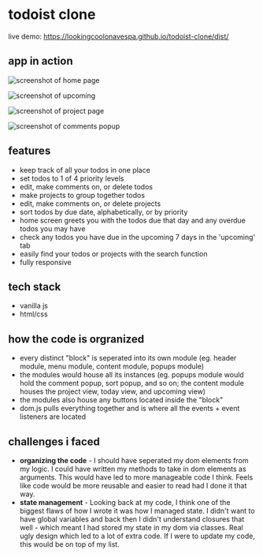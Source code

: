 # todoist clone
live demo: https://lookingcoolonavespa.github.io/todoist-clone/dist/

## app in action
![screenshot of home page](https://i.postimg.cc/7P38pMqW/Screenshot-from-2021-12-30-20-33-00.png)

![screenshot of upcoming](https://i.postimg.cc/ncT8LFjK/Screenshot-from-2021-12-30-20-33-31.png)

![screenshot of project page](https://i.postimg.cc/wT98HyvT/Screenshot-from-2021-12-30-20-33-43.png)

![screenshot of comments popup](https://i.postimg.cc/bJjtYDvL/Screenshot-from-2021-12-30-21-01-39.png)


## features
- keep track of all your todos in one place
- set todos to 1 of 4 priority levels
- edit, make comments on, or delete todos
- make projects to group together todos
- edit, make comments on, or delete projects
- sort todos by due date, alphabetically, or by priority
- home screen greets you with the todos due that day and any overdue todos you may have
- check any todos you have due in the upcoming 7 days in the 'upcoming' tab
- easily find your todos or projects with the search function
- fully responsive

## tech stack
- vanilla js
- html/css

## how the code is orgranized
- every distinct "block" is seperated into its own module (eg. header module, menu module, content module, popups module)
- the modules would house all its instances (eg. popups module would hold the comment popup, sort popup, and so on; the content module houses the project view, today view, and upcoming view)
- the modules also house any buttons located inside the "block"
- dom.js pulls everything together and is where all the events + event listeners are located 

## challenges i faced
- **organizing the code** - I should have seperated my dom elements from my logic. I could have written my methods to take in dom elements as arguments. This would have led to more manageable code I think. Feels like code would be more reusable and easier to read had I done it that way.
- **state management** - Looking back at my code, I think one of the biggest flaws of how I wrote it was how I managed state. I didn't want to have global variables and back then I didn't understand closures that well - which meant I had stored my state in my dom via classes. Real ugly design which led to a lot of extra code. If I were to update my code, this would be on top of my list.
